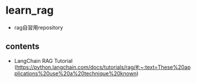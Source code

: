 # learn_rag

* rag自習用repository

## contents
* LangChain RAG Tutorial (https://python.langchain.com/docs/tutorials/rag/#:~:text=These%20applications%20use%20a%20technique%20known)
